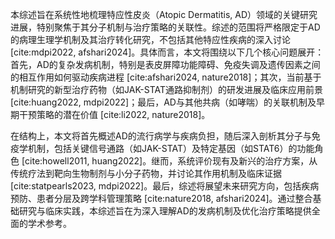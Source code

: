 本综述旨在系统性地梳理特应性皮炎（Atopic Dermatitis, AD）领域的关键研究进展，特别聚焦于其分子机制与治疗策略的关联性。综述的范围将严格限定于AD的病理生理学机制及其治疗转化研究，不包括其他特应性疾病的深入讨论 [cite:mdpi2022, afshari2024]。具体而言，本文将围绕以下几个核心问题展开：首先，AD的复杂发病机制，特别是表皮屏障功能障碍、免疫失调及遗传因素之间的相互作用如何驱动疾病进程 [cite:afshari2024, nature2018]；其次，当前基于机制研究的新型治疗药物（如JAK-STAT通路抑制剂）的研发进展及临床应用前景 [cite:huang2022, mdpi2022]；最后，AD与其他共病（如哮喘）的关联机制及早期干预策略的潜在价值 [cite:li2022, nature2018]。

在结构上，本文将首先概述AD的流行病学与疾病负担，随后深入剖析其分子与免疫学机制，包括关键信号通路（如JAK-STAT）及特定基因（如STAT6）的功能角色 [cite:howell2011, huang2022]。继而，系统评价现有及新兴的治疗方案，从传统疗法到靶向生物制剂与小分子药物，并讨论其作用机制及临床证据 [cite:statpearls2023, mdpi2022]。最后，综述将展望未来研究方向，包括疾病预防、患者分层及跨学科管理策略 [cite:nature2018, afshari2024]。通过整合基础研究与临床实践，本综述旨在为深入理解AD的发病机制及优化治疗策略提供全面的学术参考。